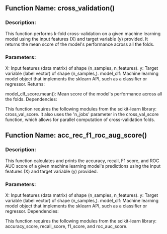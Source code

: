 ## Function Name: cross_validation()

### Description:
This function performs k-fold cross-validation on a given machine learning model using the input features (X) and target variable (y) provided. It returns the mean score of the model's performance across all the folds.

### Parameters:

X: Input features (data matrix) of shape (n_samples, n_features).
y: Target variable (label vector) of shape (n_samples,).
model_clf: Machine learning model object that implements the sklearn API, such as a classifier or regressor.
Returns:

model_clf_score.mean(): Mean score of the model's performance across all the folds.
Dependencies:

This function requires the following modules from the scikit-learn library: cross_val_score.
It also uses the 'n_jobs' parameter in the cross_val_score function, which allows for parallel computation of cross-validation folds.

## Function Name: acc_rec_f1_roc_aug_score()

### Description:
This function calculates and prints the accuracy, recall, F1 score, and ROC AUC score of a given machine learning model's predictions using the input features (X) and target variable (y) provided.

### Parameters:

X: Input features (data matrix) of shape (n_samples, n_features).
y: Target variable (label vector) of shape (n_samples,).
model_clf: Machine learning model object that implements the sklearn API, such as a classifier or regressor.
Dependencies:

This function requires the following modules from the scikit-learn library: accuracy_score, recall_score, f1_score, and roc_auc_score.